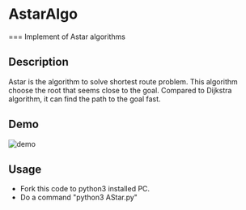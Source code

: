 # AstarAlgo
===
Implement of Astar algorithms

## Description
Astar is the algorithm to solve shortest route problem. This algorithm choose the root that seems close to the goal. Compared to Dijkstra algorithm, it can find the path to the goal fast. 

## Demo
![demo](https://github.com/MiraiNiki/AstarAlgo/blob/master/demo.gif)

## Usage
* Fork this code to python3 installed PC.  
* Do a command "python3 AStar.py"
